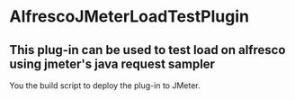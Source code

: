 AlfrescoJMeterLoadTestPlugin
============================

This plug-in can be used to test load on alfresco using jmeter's java request sampler
------------------------------------------------------------------------------------------

You the build script to deploy the plug-in to JMeter.